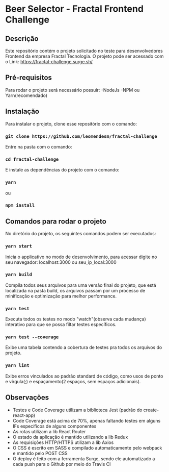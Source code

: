 # Beer Selector - Fractal Frontend Challenge

## Descrição
Este repositório contém o projeto solicitado no teste para desenvolvedores Frontend da empresa Fractal Tecnologia. O projeto pode ser acessado com o Link: https://fractal-challenge.surge.sh/

## Pré-requisitos
Para rodar o projeto será necessário possuir:
-NodeJs
-NPM ou Yarn(recomendado)

## Instalação
Para instalar o projeto, clone esse repositório com o comando: 
### `git clone https://github.com/leomendesm/fractal-challenge`

Entre na pasta com o comando:
### `cd fractal-challenge`

E instale as dependências do projeto com o comando:
### `yarn`
ou
### `npm install`

## Comandos para rodar o projeto

No diretório do projeto, os seguintes comandos podem ser executados:

### `yarn start`
Inicia o applicativo no modo de desenvolvimento, para acessar digite no seu navegador: localhost:3000 ou seu_ip_local:3000

### `yarn build`
Compila todos seus arquivos para uma versão final do projeto, que está localizada na pasta build, os arquivos passam por um processo de minificação e optimização para melhor performance.

### `yarn test`
Executa todos os testes no modo "watch"(observa cada mudança) interativo para que se possa filtar testes específicos. 

### `yarn test --coverage`
Exibe uma tabela contendo a cobertura de testes pra todos os arquivos do projeto.

### `yarn lint`
Exibe erros vinculados ao padrão standard de código, como usos de ponto e vírgula(;) e espaçamento(2 espaços, sem espaços adicionais).

## Observações
- Testes e Code Coverage utilizam a biblioteca Jest (padrão do create-react-app)
- Code Coverage está acima de 70%, apenas faltando testes em alguns IFs específicos de alguns componentes
- As rotas utilizam a lib React Router
- O estado da aplicação é mantido utilizando a lib Redux
- As requisições HTTP/HTTPS utilizam a lib Axios
- O CSS é escrito em SASS e compilado automaticamente pelo webpack e mantido pelo POST CSS
- O deploy é feito com a ferramenta Surge, sendo ele automatizado a cada push para o Github por meio do Travis CI